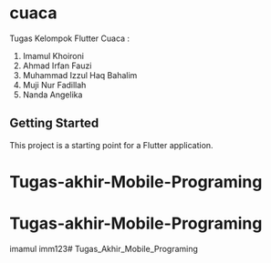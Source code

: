 # cuaca

Tugas Kelompok Flutter Cuaca :
1. Imamul Khoironi
2. Ahmad Irfan Fauzi
3. Muhammad Izzul Haq Bahalim
4. Muji Nur Fadillah
5. Nanda Angelika 

## Getting Started

This project is a starting point for a Flutter application.


# Tugas-akhir-Mobile-Programing
# Tugas-akhir-Mobile-Programing

imamul
imm123# Tugas_Akhir_Mobile_Programing
